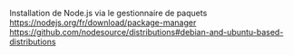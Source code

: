 Installation de Node.js via le gestionnaire de paquets
https://nodejs.org/fr/download/package-manager
https://github.com/nodesource/distributions#debian-and-ubuntu-based-distributions